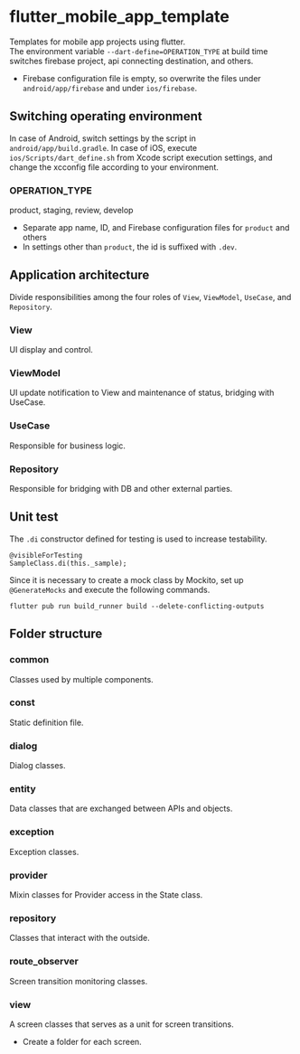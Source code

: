# flutter_mobile_app_template

Templates for mobile app projects using flutter.  
The environment variable `--dart-define=OPERATION_TYPE` at build time switches firebase project, api connecting destination, and others.

- Firebase configuration file is empty, so overwrite the files under `android/app/firebase` and under `ios/firebase`.

## Switching operating environment

In case of Android, switch settings by the script in `android/app/build.gradle`. In case of iOS, execute `ios/Scripts/dart_define.sh` from Xcode script execution settings, and change the xcconfig file according to your environment.

### OPERATION_TYPE

product, staging, review, develop

- Separate app name, ID, and Firebase configuration files for `product` and others
- In settings other than `product`, the id is suffixed with `.dev`.

## Application architecture

Divide responsibilities among the four roles of `View`, `ViewModel`, `UseCase`, and `Repository`.

### View

UI display and control.

### ViewModel

UI update notification to View and maintenance of status, bridging with UseCase.

### UseCase

Responsible for business logic.

### Repository

Responsible for bridging with DB and other external parties.

## Unit test

The `.di` constructor defined for testing is used to increase testability.

```
@visibleForTesting
SampleClass.di(this._sample);
```

Since it is necessary to create a mock class by Mockito, set up `@GenerateMocks` and execute the following commands.

```
flutter pub run build_runner build --delete-conflicting-outputs
```

## Folder structure

### common

Classes used by multiple components.

### const

Static definition file.

### dialog

Dialog classes.

### entity

Data classes that are exchanged between APIs and objects.

### exception

Exception classes.

### provider

Mixin classes for Provider access in the State class.

### repository

Classes that interact with the outside.

### route_observer

Screen transition monitoring classes.

### view

A screen classes that serves as a unit for screen transitions.

- Create a folder for each screen.
